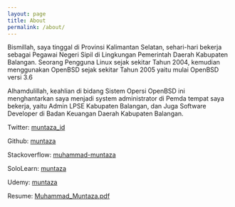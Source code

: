 ```yaml
---
layout: page
title: About
permalink: /about/
---
```



Bismillah, saya tinggal di Provinsi Kalimantan Selatan, sehari-hari bekerja sebagai Pegawai Negeri Sipil di Lingkungan Pemerintah Daerah Kabupaten Balangan. Seorang Pengguna Linux sejak sekitar Tahun 2004, kemudian menggunakan OpenBSD sejak sekitar Tahun 2005 yaitu mulai OpenBSD versi 3.6

Alhamdulillah, keahlian di bidang Sistem Opersi OpenBSD ini menghantarkan saya menjadi system administrator di Pemda tempat saya bekerja, yaitu Admin LPSE Kabupaten Balangan, dan Juga Software Developer di Badan Keuangan Daerah Kabupaten Balangan.

Twitter: [muntaza_id](https://twitter.com/muntaza_id)

Github: [muntaza](https://github.com/muntaza)

Stackoverflow: [muhammad-muntaza](https://stackoverflow.com/users/8084062/muhammad-muntaza)

SoloLearn: [muntaza](https://www.sololearn.com/Profile/1081806)

Udemy: [muntaza](https://www.udemy.com/user/muhammad-muntaza/)

Resume: [Muhammad_Muntaza.pdf](https://github.com/muntaza/Catatan-Muntaza/blob/master/Muhammad_Muntaza.pdf)
